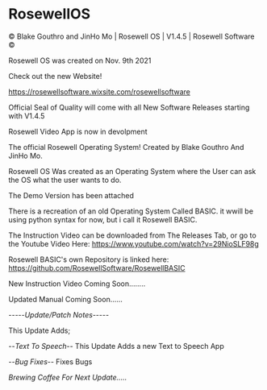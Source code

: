 # RosewellOS
© Blake Gouthro and JinHo Mo | Rosewell OS | V1.4.5 | Rosewell Software ©

Rosewell OS was created on Nov. 9th 2021

Check out the new Website!

https://rosewellsoftware.wixsite.com/rosewellsoftware

Official Seal of Quality will come with all New Software Releases starting with V1.4.5

Rosewell Video App is now in devolpment

The official Rosewell Operating System! Created by Blake Gouthro And JinHo Mo.

Rosewell OS Was created as an Operating System where the User can ask the OS what the user wants to do.

The Demo Version has been attached

There is a recreation of an old Operating System Called BASIC.
it wwill be using python syntax for now, but i call it Rosewell BASIC.

The Instruction Video can be downloaded from The Releases Tab, or go to the Youtube Video Here: https://www.youtube.com/watch?v=29NioSLF98g

Rosewell BASIC's own Repository is linked here: https://github.com/RosewellSoftware/RosewellBASIC

New Instruction Video Coming Soon........

Updated Manual Coming Soon......

-----*Update/Patch Notes*-----

This Update Adds;

--*Text To Speech*-- This Update Adds a new Text to Speech App

--*Bug Fixes*-- Fixes Bugs

*Brewing Coffee For Next Update.....*
